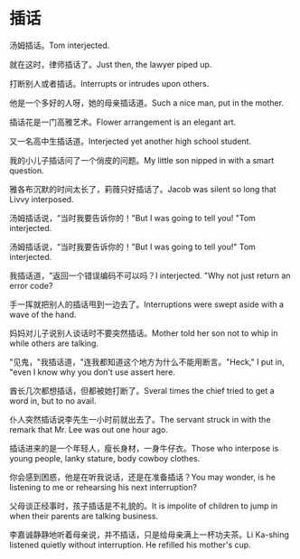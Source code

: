# 插话

<p><span class="chinese">汤姆插话。</span><span class="english">Tom interjected.</span></p>

<p><span class="chinese">就在这时，律师插话了。</span><span class="english">Just then, the lawyer piped up.</span></p>

<p><span class="chinese">打断别人或者插话。</span><span class="english">Interrupts or intrudes upon others.</span></p>

<p><span class="chinese">他是一个多好的人呀，她的母亲插话道。</span><span class="english">Such a nice man, put in the mother.</span></p>

<p><span class="chinese">插话花是一门高雅艺术。</span><span class="english">Flower arrangement is an elegant art.</span></p>

<p><span class="chinese">又一名高中生插话道。</span><span class="english">Interjected yet another high school student.</span></p>

<p><span class="chinese">我的小儿子插话问了一个俏皮的问题。</span><span class="english">My little son nipped in with a smart question.</span></p>

<p><span class="chinese">雅各布沉默的时间太长了，莉薇只好插话了。</span><span class="english">Jacob was silent so long that Livvy interposed.</span></p>

<p><span class="chinese">汤姆插话说，“当时我要告诉你的！</span><span class="english">"But I was going to tell you! "Tom interjected.</span></p>

<p><span class="chinese">汤姆插话说，“当时我要告诉你的！</span><span class="english">"But I was going to tell you!" Tom interjected.</span></p>

<p><span class="chinese">我插话道，"返回一个错误编码不可以吗？</span><span class="english">I interjected. "Why not just return an error code?</span></p>

<p><span class="chinese">手一挥就把别人的插话甩到一边去了。</span><span class="english">Interruptions were swept aside with a wave of the hand.</span></p>

<p><span class="chinese">妈妈对儿子说别人谈话时不要突然插话。</span><span class="english">Mother told her son not to whip in while others are talking.</span></p>

<p><span class="chinese">"见鬼，"我插话道，"连我都知道这个地方为什么不能用断言。</span><span class="english">"Heck," I put in, "even I know why you don't use assert here.</span></p>

<p><span class="chinese">酋长几次都想插话，但都被她打断了。</span><span class="english">Sveral times the chief tried to get a word in, but to no avail.</span></p>

<p><span class="chinese">仆人突然插话说李先生一小时前就出去了。</span><span class="english">The servant struck in with the remark that Mr. Lee was out one hour ago.</span></p>

<p><span class="chinese">插话进来的是一个年轻人，瘦长身材，一身牛仔衣。</span><span class="english">Those who interpose is young people, lanky stature, body cowboy clothes.</span></p>

<p><span class="chinese">你会感到困惑，他是在听我说话，还是在准备插话？</span><span class="english">You may wonder, is he listening to me or rehearsing his next interruption?</span></p>

<p><span class="chinese">父母谈正经事时，孩子插话是不礼貌的。</span><span class="english">It is impolite of children to jump in when their parents are talking business.</span></p>

<p><span class="chinese">李嘉诚静静地听着母亲说，并不插话，只是给母亲满上一杯功夫茶。</span><span class="english">Li Ka-shing listened quietly without interruption. He refilled his mother's cup.</span></p>

